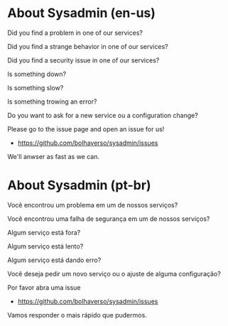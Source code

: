 
# About Sysadmin (en-us)

Did you find a problem in one of our services?

Did you find a strange behavior in one of our services?

Did you find a security issue in one of our services?

Is something down?

Is something slow?

Is something trowing an error?

Do you want to ask for a new service ou a configuration change?

Please go to the issue page and open an issue for us!

- https://github.com/bolhaverso/sysadmin/issues

We'll anwser as fast as we can.

# About Sysadmin (pt-br)

Você encontrou um problema em um de nossos serviços?

Você encontrou uma falha de segurança em um de nossos serviços?

Algum serviço está fora?

Algum serviço está lento?

Algum serviço está dando erro?

Você deseja pedir um novo serviço ou o ajuste de alguma configuração?

Por favor abra uma issue

- https://github.com/bolhaverso/sysadmin/issues

Vamos responder o mais rápido que pudermos.
